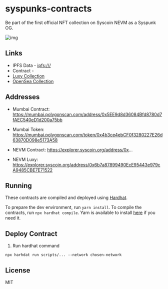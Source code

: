# syspunks-contracts

Be part of the first official NFT collection on Syscoin NEVM as a Syspunk OG.

![img]()

## Links
- IPFS Data - [ipfs:///](https://gateway.pinata.cloud/ipfs/)
- Contract - [](https://polygonscan.com/address/)
- [Luxy Collection](https://beta.luxy.io/collection/)
- [OpenSea Collection](https://opensea.io/collection/)

## Addresses
- Mumbai Contract: https://mumbai.polygonscan.com/address/0x5EE9d8d36084Bfd8780d7fAEC540eD1d200a75bb
- Mumbai Token: https://mumbai.polygonscan.com/token/0x4b3ce4ebCF0f3280227E26d63870D098e5173A58

- NEVM Contract: https://explorer.syscoin.org/address/0x...
- NEVM Luxy: https://explorer.syscoin.org/address/0x6b7a87899490EcE95443e979cA9485CBE7E71522

## Running
These contracts are compiled and deployed using [Hardhat](https://hardhat.org/).

To prepare the dev environment, run `yarn install`. To compile the contracts, run `npx hardhat compile`. Yarn is available to install [here](https://classic.yarnpkg.com/en/docs/install/#debian-stable) if you need it.

## Deploy Contract
1. Run hardhat command
```shell
npx harhdat run scripts/... --network chosen-network
```

## License
MIT

